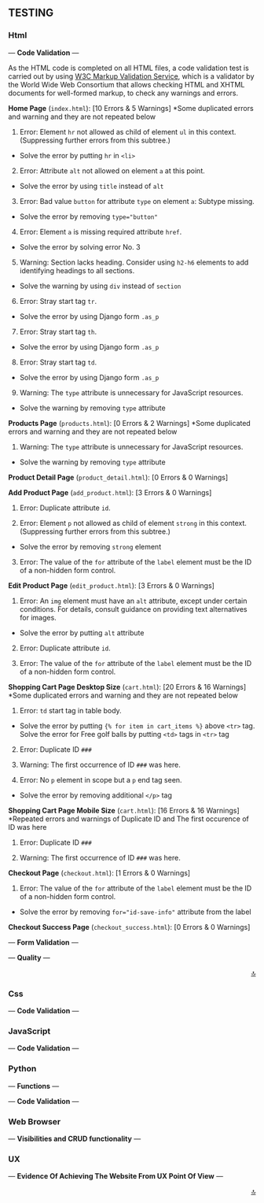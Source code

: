 ## TESTING <a name="testing-top"></a>

### Html

— **Code Validation** —

As the HTML code is completed on all HTML files, a code validation test is carried out by using [W3C Markup Validation Service](https://validator.w3.org/), which is a validator by the World Wide Web Consortium that allows checking HTML and XHTML documents for well-formed markup, to check any warnings and errors.

**Home Page** (`index.html`): [10 Errors & 5 Warnings] *Some duplicated errors and warning and they are not repeated below

1. Error: Element `hr` not allowed as child of element `ul` in this context. (Suppressing further errors from this subtree.)

- Solve the error by putting `hr` in `<li>`

2. Error: Attribute `alt` not allowed on element `a` at this point.

- Solve the error by using `title` instead of `alt`

3. Error: Bad value `button` for attribute `type` on element `a`: Subtype missing.

- Solve the error by removing `type="button"`

4. Error: Element `a` is missing required attribute `href`.

- Solve the error by solving error No. 3

5. Warning: Section lacks heading. Consider using `h2-h6` elements to add identifying headings to all sections.

- Solve the warning by using `div` instead of `section`

6. Error: Stray start tag `tr`.

- Solve the error by using Django form `.as_p`

7. Error: Stray start tag `th`.

- Solve the error by using Django form `.as_p`

8. Error: Stray start tag `td`.

- Solve the error by using Django form `.as_p`

9. Warning: The `type` attribute is unnecessary for JavaScript resources.

- Solve the warning by removing `type` attribute

**Products Page** (`products.html`): [0 Errors & 2 Warnings] *Some duplicated errors and warning and they are not repeated below

1. Warning: The `type` attribute is unnecessary for JavaScript resources.

- Solve the warning by removing `type` attribute

**Product Detail Page** (`product_detail.html`): [0 Errors & 0 Warnings]

**Add Product Page** (`add_product.html`): [3 Errors & 0 Warnings]

1. Error: Duplicate attribute `id`.
<!-- TBC -->

2. Error: Element `p` not allowed as child of element `strong` in this context. (Suppressing further errors from this subtree.)

- Solve the error by removing `strong` element

3. Error: The value of the `for` attribute of the `label` element must be the ID of a non-hidden form control.
<!-- TBC -->

**Edit Product Page** (`edit_product.html`): [3 Errors & 0 Warnings]

1. Error: An `img` element must have an `alt` attribute, except under certain conditions. For details, consult guidance on providing text alternatives for images.

- Solve the error by putting `alt` attribute

2. Error: Duplicate attribute `id`.
<!-- TBC -->

3. Error: The value of the `for` attribute of the `label` element must be the ID of a non-hidden form control.
<!-- TBC -->

**Shopping Cart Page Desktop Size** (`cart.html`): [20 Errors & 16 Warnings] *Some duplicated errors and warning and they are not repeated below

1. Error: `td` start tag in table body.

- Solve the error by putting `{% for item in cart_items %}` above `<tr>` tag. Solve the error for Free golf balls by putting `<td>` tags in `<tr>` tag

2. Error: Duplicate ID `###`
<!-- TBC -->

3. Warning: The first occurrence of ID `###` was here.
<!-- TBC -->

4. Error: No `p` element in scope but a `p` end tag seen.

- Solve the error by removing additional `</p>` tag

**Shopping Cart Page Mobile Size** (`cart.html`): [16 Errors & 16 Warnings] *Repeated errors and warnings of Duplicate ID and The first occurence of ID was here

1. Error: Duplicate ID `###`
<!-- TBC -->

2. Warning: The first occurrence of ID `###` was here.
<!-- TBC -->

**Checkout Page** (`checkout.html`): [1 Errors & 0 Warnings]

1. Error: The value of the `for` attribute of the `label` element must be the ID of a non-hidden form control.

- Solve the error by removing `for="id-save-info"` attribute from the label

**Checkout Success Page** (`checkout_success.html`): [0 Errors & 0 Warnings]



— **Form Validation** —

— **Quality** —

<div align="right"><a href="#testing-top">🔝</a></div>

### Css

— **Code Validation** —

### JavaScript

— **Code Validation** —

### Python

— **Functions** —
<!-- Sorting products by price including discounted items -->

— **Code Validation** —

### Web Browser

— **Visibilities and CRUD functionality** —

### UX

— **Evidence Of Achieving The Website From UX Point Of View** —

<div align="right"><a href="#testing-top">🔝</a></div>